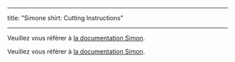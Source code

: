 - - -
title: "Simone shirt: Cutting Instructions"
- - -

<Note>

Veuillez vous référer à [la documentation Simon](/docs/patterns/simon/).

Veuillez vous référer à [la documentation Simon](/docs/patterns/simon/).

</Note>
